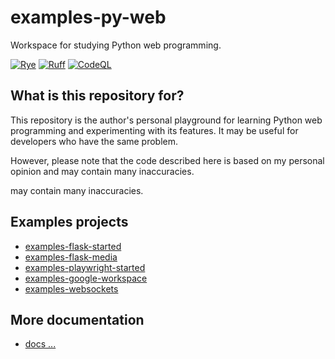 # examples-py-web

Workspace for studying Python web programming.

[![Rye](https://img.shields.io/endpoint?url=https://raw.githubusercontent.com/astral-sh/rye/main/artwork/badge.json)](https://rye.astral.sh)
[![Ruff](https://img.shields.io/endpoint?url=https://raw.githubusercontent.com/astral-sh/ruff/main/assets/badge/v2.json)](https://github.com/astral-sh/ruff)
[![CodeQL](https://github.com/suzu-devworks/examples-py-web/actions/workflows/codeql.yml/badge.svg)](https://github.com/suzu-devworks/examples-py-web/actions/workflows/codeql.yml)

## What is this repository for?

This repository is the author's personal playground for learning Python web programming and experimenting with its features.
It may be useful for developers who have the same problem.

However, please note that the code described here is based on my personal opinion and may contain many inaccuracies.

may contain many inaccuracies.


## Examples projects

- [examples-flask-started](./apps/examples-flask-started/README.md)
- [examples-flask-media](./apps/examples-flask-media/README.md)
- [examples-playwright-started](./apps/examples-playwright-started/README.md)
- [examples-google-workspace](./apps/examples-google-workspace/README.md)
- [examples-websockets](./apps/examples-websockets/README.md)


## More documentation

- [docs ...](./docs/README.md)
